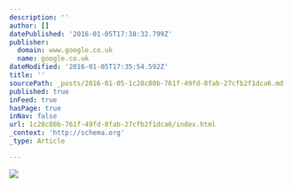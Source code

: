 ```yaml
---
description: ''
author: []
datePublished: '2016-01-05T17:38:32.799Z'
publisher:
  domain: www.google.co.uk
  name: google.co.uk
dateModified: '2016-01-05T17:35:54.592Z'
title: ''
sourcePath: _posts/2016-01-05-1c28c80b-761f-49fd-8fab-27cfb2f1dca6.md
published: true
inFeed: true
hasPage: true
inNav: false
url: 1c28c80b-761f-49fd-8fab-27cfb2f1dca6/index.html
_context: 'http://schema.org'
_type: Article

---
```

![](https://encrypted-tbn3.gstatic.com/images?q=tbn:ANd9GcSLm3A3fI8BNhNRKofn0Me6jovvTpaHkReabfO71cOf0-UUWXus4g)